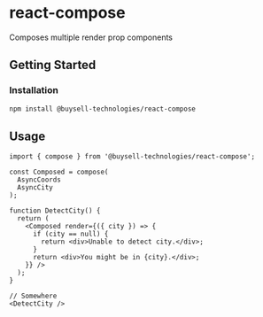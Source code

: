 # react-compose

Composes multiple render prop components

## Getting Started

### Installation

```bash
npm install @buysell-technologies/react-compose
```

## Usage

```tsx
import { compose } from '@buysell-technologies/react-compose';

const Composed = compose(
  AsyncCoords
  AsyncCity
);

function DetectCity() {
  return (
    <Composed render={({ city }) => {
      if (city == null) {
        return <div>Unable to detect city.</div>;
      }
      return <div>You might be in {city}.</div>;
    }} />
  );
}

// Somewhere
<DetectCity />
```
